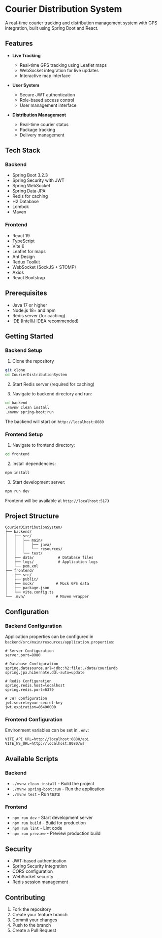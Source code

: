 # Courier Distribution System

A real-time courier tracking and distribution management system with GPS integration, built using Spring Boot and React.

##  Features

- **Live Tracking**
  - Real-time GPS tracking using Leaflet maps
  - WebSocket integration for live updates
  - Interactive map interface

- **User System**
  - Secure JWT authentication
  - Role-based access control
  - User management interface

- **Distribution Management**
  - Real-time courier status
  - Package tracking
  - Delivery management

##  Tech Stack

### Backend
- Spring Boot 3.2.3
- Spring Security with JWT
- Spring WebSocket
- Spring Data JPA
- Redis for caching
- H2 Database
- Lombok
- Maven

### Frontend
- React 19
- TypeScript
- Vite 6
- Leaflet for maps
- Ant Design
- Redux Toolkit
- WebSocket (SockJS + STOMP)
- Axios
- React Bootstrap

##  Prerequisites

- Java 17 or higher
- Node.js 18+ and npm
- Redis server (for caching)
- IDE (IntelliJ IDEA recommended)

##  Getting Started

### Backend Setup

1. Clone the repository
```bash
git clone 
cd CourierDistributionSystem
```

2. Start Redis server (required for caching)

3. Navigate to backend directory and run:
```bash
cd backend
./mvnw clean install
./mvnw spring-boot:run
```

The backend will start on `http://localhost:8080`

### Frontend Setup

1. Navigate to frontend directory:
```bash
cd frontend
```

2. Install dependencies:
```bash
npm install
```

3. Start development server:
```bash
npm run dev
```

Frontend will be available at `http://localhost:5173`

##  Project Structure

```
CourierDistributionSystem/
├── backend/
│   ├── src/
│   │   ├── main/
│   │   │   ├── java/
│   │   │   └── resources/
│   │   └── test/
│   ├── data/           # Database files
│   ├── logs/           # Application logs
│   └── pom.xml
├── frontend/
│   ├── src/
│   ├── public/
│   ├── mock/          # Mock GPS data
│   ├── package.json
│   └── vite.config.ts
└── .mvn/              # Maven wrapper
```

##  Configuration

### Backend Configuration
Application properties can be configured in `backend/src/main/resources/application.properties`:

```properties
# Server Configuration
server.port=8080

# Database Configuration
spring.datasource.url=jdbc:h2:file:./data/courierdb
spring.jpa.hibernate.ddl-auto=update

# Redis Configuration
spring.redis.host=localhost
spring.redis.port=6379

# JWT Configuration
jwt.secret=your-secret-key
jwt.expiration=86400000
```

### Frontend Configuration
Environment variables can be set in `.env`:

```env
VITE_API_URL=http://localhost:8080/api
VITE_WS_URL=http://localhost:8080/ws
```

##  Available Scripts

### Backend
- `./mvnw clean install` - Build the project
- `./mvnw spring-boot:run` - Run the application
- `./mvnw test` - Run tests

### Frontend
- `npm run dev` - Start development server
- `npm run build` - Build for production
- `npm run lint` - Lint code
- `npm run preview` - Preview production build

##  Security

- JWT-based authentication
- Spring Security integration
- CORS configuration
- WebSocket security
- Redis session management

##  Contributing

1. Fork the repository
2. Create your feature branch
3. Commit your changes
4. Push to the branch
5. Create a Pull Request
